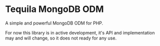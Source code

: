 # Tequila MongoDB ODM

A simple and powerful MongoDB ODM for PHP.

For now this library is in active development, it's API and implementation
may and will change, so it does not ready for any use.
